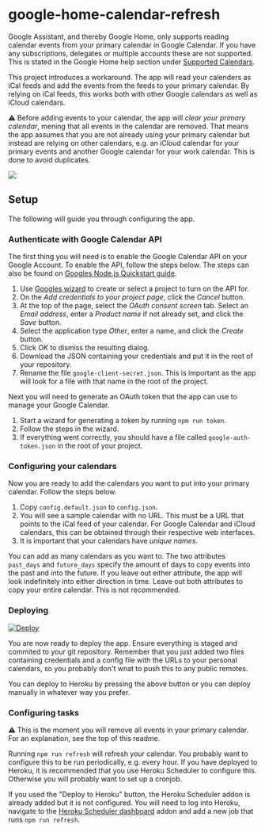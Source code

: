 # google-home-calendar-refresh

Google Assistant, and thereby Google Home, only supports reading calendar events from your primary calendar in Google Calendar. If you have any subscriptions, delegates or multiple accounts these are not supported. This is stated in the Google Home help section under [Supported Calendars](https://support.google.com/googlehome/answer/7029002?hl=en).

This project introduces a workaround. The app will read your calenders as iCal feeds and add the events from the feeds to your primary calendar. By relying on iCal feeds, this works both with other Google calendars as well as iCloud calendars.

⚠️ Before adding events to your calendar, the app will *clear your primary calendar*, mening that all events in the calendar are removed. That means the app assumes that you are not already using your primary calendar but instead are relying on other calendars, e.g. an iCloud calendar for your primary events and another Google calendar for your work calendar. This is done to avoid duplicates.

![](https://raw.githubusercontent.com/simonbs/google-home-calendar-refresh/master/icon.png)

## Setup

The following will guide you through configuring the app.

### Authenticate with Google Calendar API

The first thing you will need is to enable the Google Calendar API on your Google Account. To enable the API, follow the steps below. The steps can also be found on [Googles Node.js Quickstart guide](https://developers.google.com/google-apps/calendar/quickstart/nodejs).

1. Use [Googles wizard](https://console.developers.google.com/flows/enableapi?apiid=calendar) to create or select a project to turn on the API for.
2. On the *Add credentials to your project page*, click the *Cancel* button.
3. At the top of the page, select the *OAuth consent screen* tab. Select an *Email address*, enter a *Product name* if not already set, and click the *Save* button.
4. Select the application type *Other*, enter a name, and click the *Create* button.
5. Click *OK* to dismiss the resulting dialog.
6. Download the JSON containing your credentials and put it in the root of your repository.
7. Rename the file `google-client-secret.json`. This is important as the app will look for a file with that name in the root of the project.

Next you will need to generate an OAuth token that the app can use to manage your Google Calendar.

1. Start a wizard for generating a token by running `npm run token`.
2. Follow the steps in the wizard.
3. If everything went correctly, you should have a file called `google-auth-token.json` in the root of your project.

### Configuring your calendars

Now you are ready to add the calendars you want to put into your primary calendar. Follow the steps below.

1. Copy `config.default.json` to `config.json`.
2. You will see a sample calendar with no URL. This must be a URL that points to the iCal feed of your calendar. For Google Calendar and iCloud calendars, this can be obtained through their respective web interfaces.
3. It is important that your calendars have *unique names*.

You can add as many calendars as you want to. The two attributes `past_days` and `future_days` specify the amount of days to copy events into the past and into the future. If you leave out either attribute, the app will look indefinitely into either direction in time. Leave out both attributes to copy your entire calendar. This is not recommended.

### Deploying

[![Deploy](https://www.herokucdn.com/deploy/button.svg)](https://heroku.com/deploy)

You are now ready to deploy the app. Ensure everything is staged and commited to your git repository. Remember that you just added two files containing credentials and a config file with the URLs to your personal calendars, so you probably don't wnat to push this to any public remotes.

You can deploy to Heroku by pressing the above button or you can deploy manually in whatever way you prefer.

### Configuring tasks

⚠️ This is the moment you will remove all events in your primary calendar. For an explanation, see the top of this readme.

Running `npm run refresh` will refresh your calendar. You probably want to configure this to be run periodically, e.g. every hour. If you have deployed to Heroku, it is recommended that you use Heroku Scheduler to configure this. Otherwise you will probably want to set up a cronjob.

If you used the "Deploy to Heroku" button, the Heroku Scheduler addon is already added but it is not configured. You will need to log into Heroku, navigate to the [Heroku Scheduler dashboard](https://scheduler.heroku.com/dashboard) addon and add a new job that runs `npm run refresh`.

